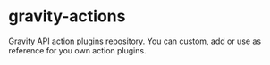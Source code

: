 # gravity-actions
Gravity API action plugins repository. You can custom, add or use as reference for you own action plugins.

